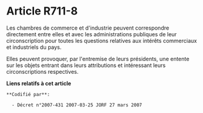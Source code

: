 # Article R711-8

Les chambres de commerce et d'industrie peuvent correspondre directement entre elles et avec les administrations publiques de
leur circonscription pour toutes les questions relatives aux intérêts commerciaux et industriels du pays.

Elles peuvent provoquer, par l'entremise de leurs présidents, une entente sur les objets entrant dans leurs attributions et
intéressant leurs circonscriptions respectives.

**Liens relatifs à cet article**

	**Codifié par**:

	  - Décret n°2007-431 2007-03-25 JORF 27 mars 2007
